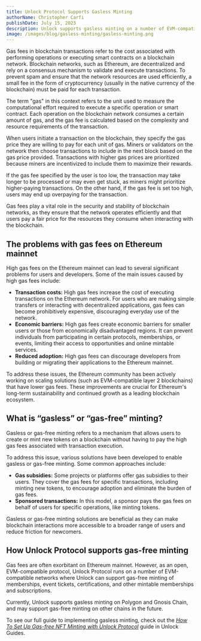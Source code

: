```yaml
---
title: Unlock Protocol Supports Gasless Minting
authorName: Christopher Carfi
publishDate: July 15, 2023
description: Unlock supports gasless minting on a number of EVM-compatible networks.
image: /images/blog/gasless-minting/gasless-minting.png
---
```


Gas fees in blockchain transactions refer to the cost associated with performing operations or executing smart contracts on a blockchain network. Blockchain networks, such as Ethereum, are decentralized and rely on a consensus mechanism to validate and execute transactions. To prevent spam and ensure that the network resources are used efficiently, a small fee in the form of cryptocurrency (usually in the native currency of the blockchain) must be paid for each transaction.

The term "gas" in this context refers to the unit used to measure the computational effort required to execute a specific operation or smart contract. Each operation on the blockchain network consumes a certain amount of gas, and the gas fee is calculated based on the complexity and resource requirements of the transaction.

When users initiate a transaction on the blockchain, they specify the gas price they are willing to pay for each unit of gas. Miners or validators on the network then choose transactions to include in the next block based on the gas price provided. Transactions with higher gas prices are prioritized because miners are incentivized to include them to maximize their rewards.

If the gas fee specified by the user is too low, the transaction may take longer to be processed or may even get stuck, as miners might prioritize higher-paying transactions. On the other hand, if the gas fee is set too high, users may end up overpaying for the transaction.

Gas fees play a vital role in the security and stability of blockchain networks, as they ensure that the network operates efficiently and that users pay a fair price for the resources they consume when interacting with the blockchain.

## The problems with gas fees on Ethereum mainnet

High gas fees on the Ethereum mainnet can lead to several significant problems for users and developers. Some of the main issues caused by high gas fees include:

- **Transaction costs:** High gas fees increase the cost of executing transactions on the Ethereum network. For users who are making simple transfers or interacting with decentralized applications, gas fees can become prohibitively expensive, discouraging everyday use of the network.
- **Economic barriers:** High gas fees create economic barriers for smaller users or those from economically disadvantaged regions. It can prevent individuals from participating in certain protocols, memberships, or events, limiting their access to opportunities and online mintable services.
- **Reduced adoption:** High gas fees can discourage developers from building or migrating their applications to the Ethereum mainnet.

To address these issues, the Ethereum community has been actively working on scaling solutions (such as EVM-compatible layer 2 blockchains) that have lower gas fees. These improvements are crucial for Ethereum's long-term sustainability and continued growth as a leading blockchain ecosystem.

## What is “gasless” or “gas-free” minting?

Gasless or gas-free minting refers to a mechanism that allows users to create or mint new tokens on a blockchain without having to pay the high gas fees associated with transaction execution.

To address this issue, various solutions have been developed to enable gasless or gas-free minting. Some common approaches include:

- **Gas subsidies:** Some projects or platforms offer gas subsidies to their users. They cover the gas fees for specific transactions, including minting new tokens, to encourage adoption and eliminate the burden of gas fees.
- **Sponsored transactions:** In this model, a sponsor pays the gas fees on behalf of users for specific operations, like minting tokens.

Gasless or gas-free minting solutions are beneficial as they can make blockchain interactions more accessible to a broader range of users and reduce friction for newcomers.

## How Unlock Protocol supports gas-free minting

Gas fees are often exorbitant on Ethereum mainnet. However, as an open, EVM-compatible protocol, Unlock Protocol runs on a number of EVM-compatible networks where Unlock can support gas-free minting of memberships, event tickets, certifications, and other mintable memberships and subscriptions.

Currently, Unlock supports gasless minting on Polygon and Gnosis Chain, and may support gas-free minting on other chains in the future. 

To see our full guide to implementing gasless minting, check out the [*How To Set Up Gas-free NFT Minting with Unlock Protocol*](https://unlock-protocol.com/guides/gas-free-nft-minting/) guide in Unlock Guides.
